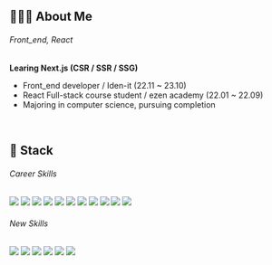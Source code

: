 ## 🧑🏻‍💻 About Me
###### Front_end, React
**Learing Next.js (CSR / SSR / SSG)**

- Front_end developer / Iden-it (22.11 ~ 23.10)
- React Full-stack course student / ezen academy (22.01 ~ 22.09)
- Majoring in computer science, pursuing completion

<br />

## 🔶 Stack
###### Career Skills
<div>
<img src="https://img.shields.io/badge/react-61DAFB?style=for-the-badge&logo=react&logoColor=white"> 
<img src="https://img.shields.io/badge/javascript native-1572B6?style=for-the-badge&logo=react&logoColor=white"> 
<img src="https://img.shields.io/badge/javascript-F7DF1E?style=for-the-badge&logo=javascript&logoColor=white">
<img src="https://img.shields.io/badge/typescript-3178C6?style=for-the-badge&logo=typescript&logoColor=white">
<img src="https://img.shields.io/badge/tailwind css-06B6D4?style=for-the-badge&logo=tailwindcss&logoColor=black"> 
<img src="https://img.shields.io/badge/react query-FF4154?style=for-the-badge&logo=reactquery&logoColor=black"> 
<img src="https://img.shields.io/badge/AWS EC2/RDS-232F3E?style=for-the-badge&logo=amazonaws&logoColor=white">
<img src="https://img.shields.io/badge/git-F05032?style=for-the-badge&logo=git&logoColor=white">
<img src="https://img.shields.io/badge/github-181717?style=for-the-badge&logo=github&logoColor=white">
<img src="https://img.shields.io/badge/postman-FF6C37?style=for-the-badge&logo=postman&logoColor=white">
<img src="https://img.shields.io/badge/notion-000000?style=for-the-badge&logo=notion&logoColor=white">
</div>

###### New Skills
<div>
<img src="https://img.shields.io/badge/next-000000?style=for-the-badge&logo=nextdotjs&logoColor=white">
<img src="https://img.shields.io/badge/node-339933?style=for-the-badge&logo=nodedotjs&logoColor=white">
<img src="https://img.shields.io/badge/Java-FF160B?style=for-the-badge&logoColor=white">
<img src="https://img.shields.io/badge/Spring_Boot-6DB33F?style=for-the-badge&logo=springboot&logoColor=white">
<img src="https://img.shields.io/badge/JPA-3776AB?style=for-the-badge&logoColor=white">
<img src="https://img.shields.io/badge/MYSQL-4479A1?style=for-the-badge&logo=mysql&logoColor=white">
</div>